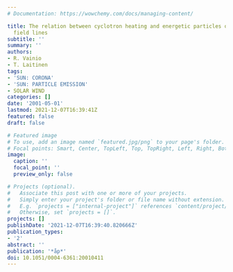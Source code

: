 ```yaml
---
# Documentation: https://wowchemy.com/docs/managing-content/

title: The relation between cyclotron heating and energetic particles on open coronal
  field lines
subtitle: ''
summary: ''
authors:
- R. Vainio
- T. Laitinen
tags:
- 'SUN: CORONA'
- 'SUN: PARTICLE EMISSION'
- SOLAR WIND
categories: []
date: '2001-05-01'
lastmod: 2021-12-07T16:39:41Z
featured: false
draft: false

# Featured image
# To use, add an image named `featured.jpg/png` to your page's folder.
# Focal points: Smart, Center, TopLeft, Top, TopRight, Left, Right, BottomLeft, Bottom, BottomRight.
image:
  caption: ''
  focal_point: ''
  preview_only: false

# Projects (optional).
#   Associate this post with one or more of your projects.
#   Simply enter your project's folder or file name without extension.
#   E.g. `projects = ["internal-project"]` references `content/project/deep-learning/index.md`.
#   Otherwise, set `projects = []`.
projects: []
publishDate: '2021-12-07T16:39:40.820666Z'
publication_types:
- '2'
abstract: ''
publication: '*åp*'
doi: 10.1051/0004-6361:20010411
---
```

